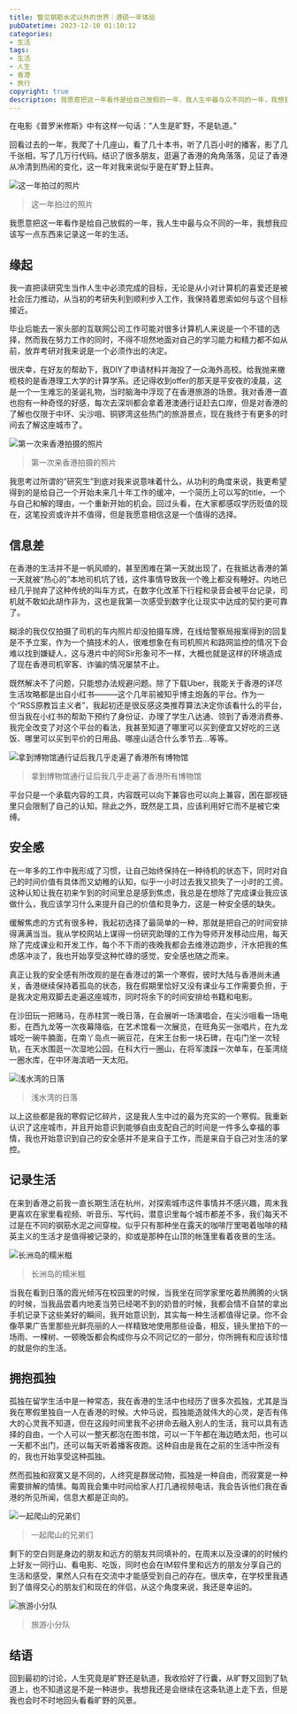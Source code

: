 ```yaml
---
title: 瞥见钢筋水泥以外的世界｜港硕一年体验
pubDatetime: 2023-12-10 01:10:12
categories: 
- 生活
tags: 
- 生活
- 人生
- 香港
- 旅行
copyright: true
description: 我愿意把这一年看作是给自己放假的一年，我人生中最与众不同的一年，我想我应该写一点东西来记录这一年的生活。
---
```


在电影《普罗米修斯》中有这样一句话：“人生是旷野，不是轨道。” 

回看过去的一年，我爬了十几座山，看了几十本书，听了几百小时的播客，影了几千张相，写了几万行代码。结识了很多朋友，逛遍了香港的角角落落，见证了香港从冷清到热闹的变化，这一年对我来说似乎是在旷野上狂奔。

![这一年拍过的照片](https://image.stephenfang.me/HK0.png)
> 这一年拍过的照片

我愿意把这一年看作是给自己放假的一年，我人生中最与众不同的一年，我想我应该写一点东西来记录这一年的生活。

## 缘起
我一直把读研究生当作人生中必须完成的目标，无论是从小对计算机的喜爱还是被社会压力推动，从当初的考研失利到顺利步入工作，我保持着思索如何与这个目标接近。

毕业后能去一家头部的互联网公司工作可能对很多计算机人来说是一个不错的选择，然而我在努力工作的同时，不得不坦然地面对自己的学习能力和精力都不如从前，放弃考研对我来说是一个必须作出的决定。

很庆幸，在好友的帮助下，我DIY了申请材料并海投了一众海外高校。给我抛来橄榄枝的是香港理工大学的计算学系。还记得收到offer的那天是平安夜的凌晨，这是一个一生难忘的圣诞礼物，当时脑海中浮现了在香港旅游的场景。我对香港一直也抱有一种奇怪的好感，每次去深圳都会拿着港澳通行证赶去口岸，但是对香港的了解也仅限于中环、尖沙咀、铜锣湾这些热门的旅游景点，现在我终于有更多的时间去了解这座城市了。

![第一次来香港拍摄的照片](https://image.stephenfang.me/HK1.jpg)
> 第一次来香港拍摄的照片

我思考过所谓的“研究生”到底对我来说意味着什么，从功利的角度来说，我更希望得到的是给自己一个开始未来几十年工作的缓冲，一个简历上可以写的title，一个与自己和解的理由，一个重新开始的机会。回过头看，在大家都感叹学历贬值的现在，这笔投资或许并不值得，但是我愿意相信这是一个值得的选择。


## 信息差
在香港的生活并不是一帆风顺的，甚至困难在第一天就出现了，在我抵达香港的第一天就被“热心的”本地司机坑了钱，这件事情导致我一个晚上都没有睡好。内地已经几乎抛弃了这种传统的叫车方式，在数字化改革下行程和录音会被平台记录，司机就不敢如此胡作非为，这也是我第一次感受到数字化让现实中达成的契约更可靠了。

糊涂的我仅仅拍摄了司机的车内照片却没拍摄车牌，在线给警察局报案得到的回复是不予立案，作为一个搞技术的人，很难想象在有司机照片和路网监控的情况下会难以找到嫌疑人，这与港片中的阿Sir形象可不一样，大概也就是这样的环境造成了现在香港司机宰客、诈骗的情况屡禁不止。

既然解决不了问题，只能想办法规避问题。除了下载Uber，我能关于香港的详尽生活攻略都是出自小红书———这个几年前被知乎博主炮轰的平台。作为一个“RSS原教旨主义者”，我起初还是很反感这类推荐算法决定你该看什么的平台，但当我在小红书的帮助下预约了身份证、办理了学生八达通、领到了香港消费券、我完全改变了对这个平台的看法，我甚至知道了哪里可以买到便宜又好吃的三送饭、哪里可以买到平价的日用品、哪座山适合什么季节去…等等。

![拿到博物馆通行证后我几乎走遍了香港所有博物馆](https://image.stephenfang.me/HK2.JPG)
> 拿到博物馆通行证后我几乎走遍了香港所有博物馆

平台只是一个承载内容的工具，内容既可以向下兼容也可以向上兼容，困在鄙视链里只会限制了自己的认知。除此之外，既然是工具，应该利用好它而不是被它束缚。


## 安全感
在一年多的工作中我形成了习惯，让自己始终保持在一种待机的状态下，同时对自己的时间价值有具体而又幼稚的认知，似乎一小时过去我又损失了一小时的工资。这种认知让我在初来乍到的时间里总是感到焦虑，我总是在想除了完成课业我应该做什么，我应该学习什么来提升自己的价值和竞争力，这是一种安全感的缺失。

缓解焦虑的方式有很多种，我起初选择了最简单的一种，那就是把自己的时间安排得满满当当。我从学校网站上谋得一份研究助理的工作为导师开发移动应用，每天除了完成课业和开发工作，每个不下雨的夜晚我都会去维港边跑步，汗水把我的焦虑感冲淡了，我也开始享受这种忙碌的感觉，安全感也随之而来。

真正让我的安全感有所改观的是在香港过的第一个寒假，彼时大陆与香港尚未通关，香港继续保持着孤岛的状态，我在假期里恰好又没有课业与工作需要负担，于是我决定用双脚去走遍这座城市，同时将余下的时间安排给书籍和电影。

在沙田玩一把赌马，在赤柱赏一晚日落，在会展听一场演唱会，在尖沙咀看一场电影，在西九龙等一次夜幕降临，在艺术馆看一次展览，在旺角买一张唱片，在九龙城吃一碗牛腩面，在南丫岛点一碗豆花，在宋王台影一块石碑，在屯门坐一次轻轨，在天水围逛一次湿地公园，在科大行一圈山，在将军澳踩一次单车，在荃湾绕一圈水库，在中环海滨晒一天太阳。

![浅水湾的日落](https://image.stephenfang.me/HK3.jpg)
> 浅水湾的日落

以上这些都是我的寒假记忆碎片，这是我人生中过的最为充实的一个寒假。我重新认识了这座城市，并且开始意识到能够自由支配自己的时间是一件多么幸福的事情，我也开始意识到自己的安全感并不是来自于工作，而是来自于自己对生活的掌控。

## 记录生活
在来到香港之前我一直长期生活在杭州，对探索城市这件事情并不感兴趣，周末我更喜欢在家里看视频、听音乐、写代码，潜意识里每个城市都差不多，我们每天不过是在不同的钢筋水泥之间穿梭。似乎只有那种坐在露天的咖啡厅里喝着咖啡的精英主义的生活才是值得被记录的，抑或是那种在山顶的帐篷里看着夜景的生活。

![长洲岛的糯米糍](https://image.stephenfang.me/HK4.JPG)
> 长洲岛的糯米糍

当我在看到日落的霞光倾泻在校园里的时候，当我坐在同学家里吃着热腾腾的火锅的时候，当我品尝着内地麦当劳已经喝不到的奶昔的时候，我都会情不自禁的拿出手机记录下这些美好的瞬间，我开始意识到，其实每一种生活都值得记录。你不会像苹果广告里那些光鲜亮丽的人一样精致地使用那些设备，相反，镜头里拍下的一场雨、一棵树、一顿晚饭都会构成你与众不同记忆的一部分，你所拥有和应该珍惜的就是你的生活。

## 拥抱孤独
孤独在留学生活中是一种常态，我在香港的生活中也经历了很多次孤独，尤其是当我在寒假里独自一人在香港的时候。大仲马说，孤独能造就伟大的心灵，是否有伟大的心灵我不知道，但在这段时间里我不必拼命去融入别人的生活，我可以具有选择的自由，一个人可以一整天都泡在图书馆，可以一下午都在海边晒太阳，也可以一天都不出门，还可以每天听着播客夜跑。这种自由是我在之前的生活中所没有的，我也开始享受这种孤独。

然而孤独和寂寞又是不同的，人终究是群居动物，孤独是一种自由，而寂寞是一种需要排解的情愫。每周我会集中时间给家人打几通视频电话，我会告诉他们我在香港的所见所闻，信息大都是正向的。

![一起爬山的兄弟们](https://image.stephenfang.me/HK5.JPG)
> 一起爬山的兄弟们

剩下的空白则是身边的朋友和远方的朋友共同填补的，在周末以及没课的的时候约上好友一同行山、看电影、吃饭，同时也会在IM软件里和远方的朋友分享自己的生活和感受，果然人只有在交流中才能感受到自己的存在。很庆幸，在学校里我遇到了值得交心的朋友们和现在的伴侣，从这个角度来说，我还是幸运的。

![旅游小分队](https://image.stephenfang.me/HK6.JPG)
> 旅游小分队

## 结语

回到最初的讨论，人生究竟是旷野还是轨道，我收拾好了行囊，从旷野又回到了轨道上，也不知道这是不是一种进步。我想我还是会继续在这条轨道上走下去，但是我也会时不时地回头看看旷野的风景。